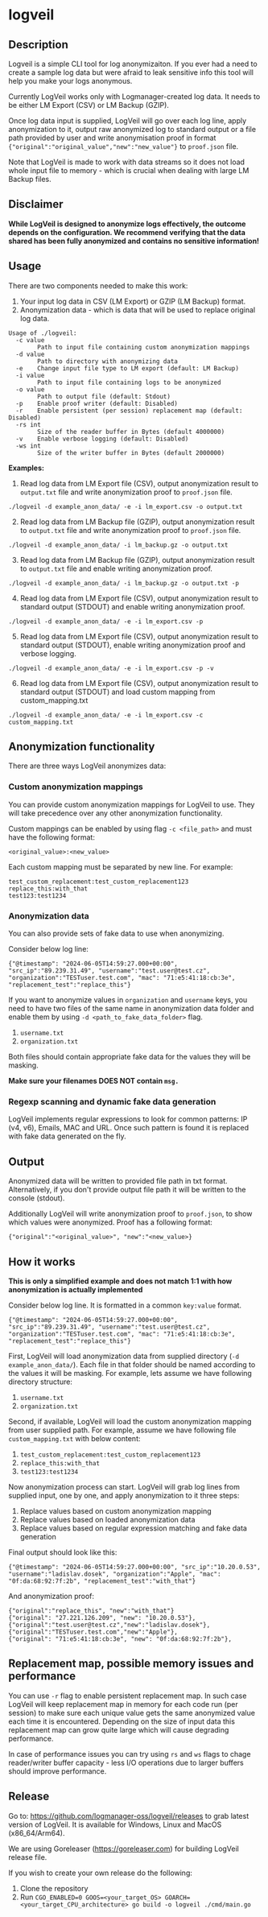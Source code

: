 # logveil

## Description

Logveil is a simple CLI tool for log anonymizaiton. If you ever had a need to create a sample log data but were afraid to leak sensitive info this tool will help you make your logs anonymous.

Currently LogVeil works only with Logmanager-created log data. It needs to be either LM Export (CSV) or LM Backup (GZIP).

Once log data input is supplied, LogVeil will go over each log line, apply anonymization to it, output raw anonymized log to standard output or a file path provided by user and write anonymisation proof in format `{"original":"original_value","new":"new_value"}` to `proof.json` file.

Note that LogVeil is made to work with data streams so it does not load whole input file to memory - which is crucial when dealing with large LM Backup files.

## Disclaimer

**While LogVeil is designed to anonymize logs effectively, the outcome depends on the configuration. We recommend verifying that the data shared has been fully anonymized and contains no sensitive information!**

## Usage

There are two components needed to make this work:

1. Your input log data in CSV (LM Export) or GZIP (LM Backup) format.
2. Anonymization data - which is data that will be used to replace original log data.

```
Usage of ./logveil:
  -c value
        Path to input file containing custom anonymization mappings
  -d value
        Path to directory with anonymizing data
  -e    Change input file type to LM export (default: LM Backup)
  -i value
        Path to input file containing logs to be anonymized
  -o value
        Path to output file (default: Stdout)
  -p    Enable proof writer (default: Disabled)
  -r    Enable persistent (per session) replacement map (default: Disabled)
  -rs int
        Size of the reader buffer in Bytes (default 4000000)
  -v    Enable verbose logging (default: Disabled)
  -ws int
        Size of the writer buffer in Bytes (default 2000000)
```

**Examples:**

1. Read log data from LM Export file (CSV), output anonymization result to `output.txt` file and write anonymization proof to `proof.json` file.

`./logveil -d example_anon_data/ -e -i lm_export.csv -o output.txt`

2. Read log data from LM Backup file (GZIP), output anonymization result to `output.txt` file and write anonymization proof to `proof.json` file.

`./logveil -d example_anon_data/ -i lm_backup.gz -o output.txt`

3. Read log data from LM Backup file (GZIP), output anonymization result to `output.txt` file and enable writing anonymization proof.

`./logveil -d example_anon_data/ -i lm_backup.gz -o output.txt -p`

4. Read log data from LM Export file (CSV), output anonymization result to standard output (STDOUT) and enable writing anonymization proof.

`./logveil -d example_anon_data/ -e -i lm_export.csv -p`

5. Read log data from LM Export file (CSV), output anonymization result to standard output (STDOUT), enable writing anonymization proof and verbose logging.

`./logveil -d example_anon_data/ -e -i lm_export.csv -p -v`

6. Read log data from LM Export file (CSV), output anonymization result to standard output (STDOUT) and load custom mapping from custom_mapping.txt

`./logveil -d example_anon_data/ -e -i lm_export.csv -c custom_mapping.txt`


## Anonymization functionality

There are three ways LogVeil anonymizes data:

### Custom anonymization mappings

You can provide custom anonymization mappings for LogVeil to use. They will take precedence over any other anonymization functionality.

Custom mappings can be enabled by using flag `-c <file_path>` and must have the following format:

`<original_value>:<new_value>`

Each custom mapping must be separated by new line. For example:

`test_custom_replacement:test_custom_replacement123`\
`replace_this:with_that`\
`test123:test1234`

### Anonymization data

You can also provide sets of fake data to use when anonymizing.

Consider below log line:

```
{"@timestamp": "2024-06-05T14:59:27.000+00:00", "src_ip":"89.239.31.49", "username":"test.user@test.cz", "organization":"TESTuser.test.com", "mac": "71:e5:41:18:cb:3e", "replacement_test":"replace_this"}
```

If you want to anonymize values in `organization` and `username` keys, you need to have two files of the same name in anonymization data folder and enable them by using `-d <path_to_fake_data_folder>` flag.

1. `username.txt`
2. `organization.txt`

Both files should contain appropriate fake data for the values they will be masking.

**Make sure your filenames DOES NOT contain `msg.`**

### Regexp scanning and dynamic fake data generation

LogVeil implements regular expressions to look for common patterns: IP (v4, v6), Emails, MAC and URL. Once such pattern is found it is replaced with fake data generated on the fly.

## Output

Anonymized data will be written to provided file path in txt format. Alternatively, if you don't provide output file path it will be written to the console (stdout).

Additionally LogVeil will write anonymization proof to `proof.json`, to show which values were anonymized. Proof has a following format:

```
{"original":"<original_value>", "new":"<new_value>}
```

## How it works

**This is only a simplified example and does not match 1:1 with how anonymization is actually implemented**

Consider below log line. It is formatted in a common `key:value` format.

```
{"@timestamp": "2024-06-05T14:59:27.000+00:00", "src_ip":"89.239.31.49", "username":"test.user@test.cz", "organization":"TESTuser.test.com", "mac": "71:e5:41:18:cb:3e", "replacement_test":"replace_this"}
```

First, LogVeil will load anonymization data from supplied directory (`-d example_anon_data/`). Each file in that folder should be named according to the values it will be masking. For example, lets assume we have following directory structure:

1. `username.txt`
2. `organization.txt`

Second, if available, LogVeil will load the custom anonymization mapping from user supplied path. For example, assume we have following file `custom_mapping.txt` with below content:

1. `test_custom_replacement:test_custom_replacement123`
2. `replace_this:with_that`
3. `test123:test1234`

Now anonymization process can start. LogVeil will grab log lines from supplied input, one by one, and apply anonymization to it three steps:

1. Replace values based on custom anonymization mapping
2. Replace values based on loaded anonymization data
3. Replace values based on regular expression matching and fake data generation

Final output should look like this:

```
{"@timestamp": "2024-06-05T14:59:27.000+00:00", "src_ip":"10.20.0.53", "username":"ladislav.dosek", "organization":"Apple", "mac": "0f:da:68:92:7f:2b", "replacement_test":"with_that"}
```

And anonymization proof:

```
{"original":"replace_this", "new":"with_that"}
{"original": "27.221.126.209", "new": "10.20.0.53"},
{"original":"test.user@test.cz","new":"ladislav.dosek"},
{"original":"TESTuser.test.com","new":"Apple"},
{"original": "71:e5:41:18:cb:3e", "new": "0f:da:68:92:7f:2b"},
```

## Replacement map, possible memory issues and performance

You can use `-r` flag to enable persistent replacement map. In such case LogVeil will keep replacement map in memory for each code run (per session) to make sure each unique value gets the same anonymized value each time it is encountered. Depending on the size of input data this replacement map can grow quite large which will cause degrading performance.

In case of performance issues you can try using `rs` and `ws` flags to chage reader/writer buffer capacity - less I/O operations due to larger buffers should improve performance.

## Release

Go to: https://github.com/logmanager-oss/logveil/releases to grab latest version of LogVeil. It is available for Windows, Linux and MacOS (x86_64/Arm64).

We are using Goreleaser (https://goreleaser.com) for building LogVeil release file.

If you wish to create your own release do the following:

1. Clone the repository
2. Run `CGO_ENABLED=0 GOOS=<your_target_OS> GOARCH=<your_target_CPU_architecture> go build -o logveil ./cmd/main.go`
